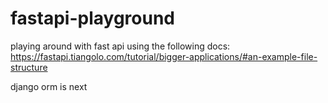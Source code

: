# fastapi-playground
playing around with fast api
using the following docs:
https://fastapi.tiangolo.com/tutorial/bigger-applications/#an-example-file-structure

django orm is next